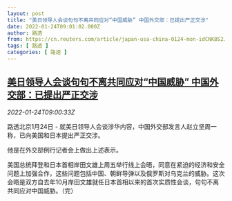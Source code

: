 ```yaml
---
layout: post
title: "美日领导人会谈句句不离共同应对“中国威胁” 中国外交部：已提出严正交涉"
date: 2022-01-24T09:01:02.000Z
author: 路透
from: https://cn.reuters.com/article/japan-usa-china-0124-mon-idCNKBS2JY0MS
tags: [ 路透 ]
categories: [ 路透 ]
---
```

<!--1643014862000-->
[美日领导人会谈句句不离共同应对“中国威胁” 中国外交部：已提出严正交涉](https://cn.reuters.com/article/japan-usa-china-0124-mon-idCNKBS2JY0MS)
------

<div>
<div><i>2022-01-24T09:00:33Z</i></div><p>路透北京1月24日 - 就美日领导人会谈涉华内容，中国外交部发言人赵立坚周一称，已向美国和日本提出严正交涉。</p><p>他是在外交部例行记者会上做出上述表示。</p><p>美国总统拜登和日本首相岸田文雄上周五举行线上会晤，同意在紧迫的经济和安全问题上加强合作，这些问题包括中国、朝鲜导弹以及俄罗斯对乌克兰的威胁。这次会晤是双方自去年10月岸田文雄就任日本首相以来的首次实质性会谈，句句不离共同应对中国威胁。（完）</p>
</div>
